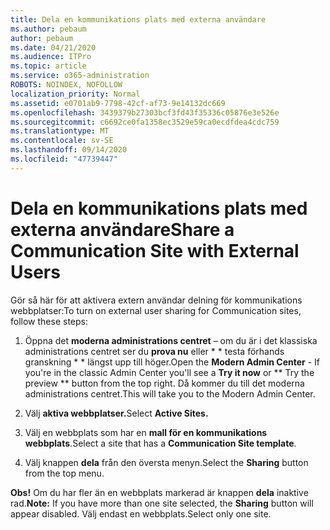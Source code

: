 ```yaml
---
title: Dela en kommunikations plats med externa användare
ms.author: pebaum
author: pebaum
ms.date: 04/21/2020
ms.audience: ITPro
ms.topic: article
ms.service: o365-administration
ROBOTS: NOINDEX, NOFOLLOW
localization_priority: Normal
ms.assetid: e0701ab9-7798-42cf-af73-9e14132dc669
ms.openlocfilehash: 3439379b27303bcf3fd43f35336c05876e3e526e
ms.sourcegitcommit: c6692ce0fa1358ec3529e59ca0ecdfdea4cdc759
ms.translationtype: MT
ms.contentlocale: sv-SE
ms.lasthandoff: 09/14/2020
ms.locfileid: "47739447"
---
```

# <a name="share-a-communication-site-with-external-users"></a><span data-ttu-id="03985-102">Dela en kommunikations plats med externa användare</span><span class="sxs-lookup"><span data-stu-id="03985-102">Share a Communication Site with External Users</span></span>

<span data-ttu-id="03985-103">Gör så här för att aktivera extern användar delning för kommunikations webbplatser:</span><span class="sxs-lookup"><span data-stu-id="03985-103">To turn on external user sharing for Communication sites, follow these steps:</span></span> 
  
1. <span data-ttu-id="03985-104">Öppna det **moderna administrations centret** – om du är i det klassiska administrations centret ser du **prova nu** eller \* \* testa förhands granskning \* \* längst upp till höger.</span><span class="sxs-lookup"><span data-stu-id="03985-104">Open the **Modern Admin Center** - If you're in the classic Admin Center you'll see a **Try it now** or \*\* Try the preview \*\* button from the top right.</span></span> <span data-ttu-id="03985-105">Då kommer du till det moderna administrations centret.</span><span class="sxs-lookup"><span data-stu-id="03985-105">This will take you to the Modern Admin Center.</span></span> 
  
2. <span data-ttu-id="03985-106">Välj **aktiva webbplatser.**</span><span class="sxs-lookup"><span data-stu-id="03985-106">Select **Active Sites.**</span></span>
  
3. <span data-ttu-id="03985-107">Välj en webbplats som har en **mall för en kommunikations webbplats**.</span><span class="sxs-lookup"><span data-stu-id="03985-107">Select a site that has a **Communication Site template**.</span></span> 
  
4. <span data-ttu-id="03985-108">Välj knappen **dela** från den översta menyn.</span><span class="sxs-lookup"><span data-stu-id="03985-108">Select the **Sharing** button from the top menu.</span></span> 
  
 <span data-ttu-id="03985-109">**Obs!** Om du har fler än en webbplats markerad är knappen **dela** inaktive rad.</span><span class="sxs-lookup"><span data-stu-id="03985-109">**Note:** If you have more than one site selected, the **Sharing** button will appear disabled.</span></span> <span data-ttu-id="03985-110">Välj endast en webbplats.</span><span class="sxs-lookup"><span data-stu-id="03985-110">Select only one site.</span></span> 
  

